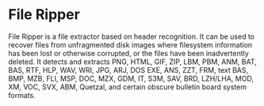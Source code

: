 # File Ripper

File Ripper is a file extractor based on header recognition. It can be used to recover files from unfragmented disk images where filesystem information has been lost or otherwise corrupted, or the files have been inadvertently deleted. It detects and extracts PNG, HTML, GIF, ZIP, LBM, PBM, ANM, BAT, BAS, RTF, HLP, WAV, WRI, JPG, ARJ, DOS EXE, ANS, ZZT, FRM, text BAS, BMP, MZB, FLI, MSP, DOC, MZX, GDM, IT, S3M, SAV, BRD, LZH/LHA, MOD, XM, VOC, SVX, ABM, Quetzal, and certain obscure bulletin board system formats. 
